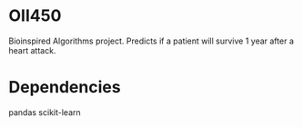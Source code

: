 # OII450
Bioinspired Algorithms project. Predicts if a patient will survive 1 year after a heart attack.

# Dependencies
pandas
scikit-learn